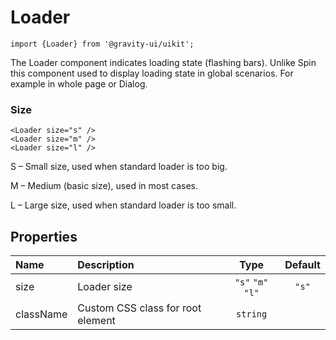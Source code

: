<!--GITHUB_BLOCK-->

# Loader

<!--/GITHUB_BLOCK-->

```tsx
import {Loader} from '@gravity-ui/uikit';
```

The Loader component indicates loading state (flashing bars). Unlike Spin this component used to display loading state in global scenarios. For example in whole page or Dialog.

### Size

<!--LANDING_BLOCK
<ExampleBlock
    code={`
<Loader size="s" />
<Loader size="m" />
<Loader size="l" />
`}
>
    <UIKit.Loader size="s" />
    <UIKit.Loader size="m" />
    <UIKit.Loader size="l" />
</ExampleBlock>
LANDING_BLOCK-->

<!--GITHUB_BLOCK-->

```tsx
<Loader size="s" />
<Loader size="m" />
<Loader size="l" />
```

<!--/GITHUB_BLOCK-->

S – Small size, used when standard loader is too big.

M – Medium (basic size), used in most cases.

L – Large size, used when standard loader is too small.

## Properties

| Name      | Description                       |       Type        | Default |
| :-------- | :-------------------------------- | :---------------: | :-----: |
| size      | Loader size                       | `"s"` `"m"` `"l"` |  `"s"`  |
| className | Custom CSS class for root element |     `string`      |         |
